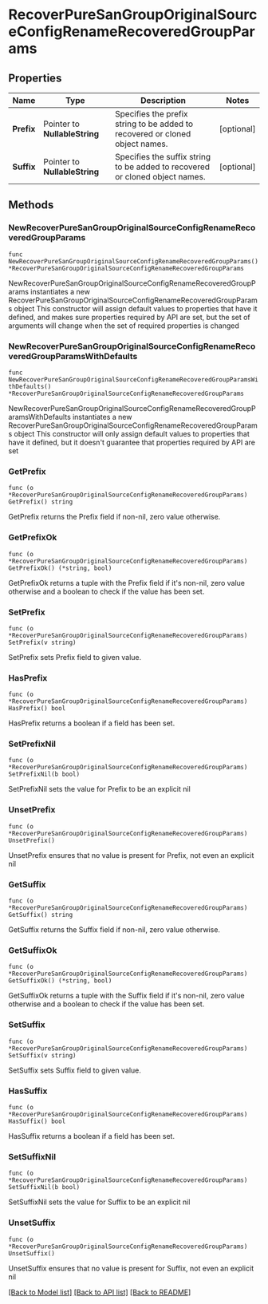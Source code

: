 # RecoverPureSanGroupOriginalSourceConfigRenameRecoveredGroupParams

## Properties

Name | Type | Description | Notes
------------ | ------------- | ------------- | -------------
**Prefix** | Pointer to **NullableString** | Specifies the prefix string to be added to recovered or cloned object names. | [optional] 
**Suffix** | Pointer to **NullableString** | Specifies the suffix string to be added to recovered or cloned object names. | [optional] 

## Methods

### NewRecoverPureSanGroupOriginalSourceConfigRenameRecoveredGroupParams

`func NewRecoverPureSanGroupOriginalSourceConfigRenameRecoveredGroupParams() *RecoverPureSanGroupOriginalSourceConfigRenameRecoveredGroupParams`

NewRecoverPureSanGroupOriginalSourceConfigRenameRecoveredGroupParams instantiates a new RecoverPureSanGroupOriginalSourceConfigRenameRecoveredGroupParams object
This constructor will assign default values to properties that have it defined,
and makes sure properties required by API are set, but the set of arguments
will change when the set of required properties is changed

### NewRecoverPureSanGroupOriginalSourceConfigRenameRecoveredGroupParamsWithDefaults

`func NewRecoverPureSanGroupOriginalSourceConfigRenameRecoveredGroupParamsWithDefaults() *RecoverPureSanGroupOriginalSourceConfigRenameRecoveredGroupParams`

NewRecoverPureSanGroupOriginalSourceConfigRenameRecoveredGroupParamsWithDefaults instantiates a new RecoverPureSanGroupOriginalSourceConfigRenameRecoveredGroupParams object
This constructor will only assign default values to properties that have it defined,
but it doesn't guarantee that properties required by API are set

### GetPrefix

`func (o *RecoverPureSanGroupOriginalSourceConfigRenameRecoveredGroupParams) GetPrefix() string`

GetPrefix returns the Prefix field if non-nil, zero value otherwise.

### GetPrefixOk

`func (o *RecoverPureSanGroupOriginalSourceConfigRenameRecoveredGroupParams) GetPrefixOk() (*string, bool)`

GetPrefixOk returns a tuple with the Prefix field if it's non-nil, zero value otherwise
and a boolean to check if the value has been set.

### SetPrefix

`func (o *RecoverPureSanGroupOriginalSourceConfigRenameRecoveredGroupParams) SetPrefix(v string)`

SetPrefix sets Prefix field to given value.

### HasPrefix

`func (o *RecoverPureSanGroupOriginalSourceConfigRenameRecoveredGroupParams) HasPrefix() bool`

HasPrefix returns a boolean if a field has been set.

### SetPrefixNil

`func (o *RecoverPureSanGroupOriginalSourceConfigRenameRecoveredGroupParams) SetPrefixNil(b bool)`

 SetPrefixNil sets the value for Prefix to be an explicit nil

### UnsetPrefix
`func (o *RecoverPureSanGroupOriginalSourceConfigRenameRecoveredGroupParams) UnsetPrefix()`

UnsetPrefix ensures that no value is present for Prefix, not even an explicit nil
### GetSuffix

`func (o *RecoverPureSanGroupOriginalSourceConfigRenameRecoveredGroupParams) GetSuffix() string`

GetSuffix returns the Suffix field if non-nil, zero value otherwise.

### GetSuffixOk

`func (o *RecoverPureSanGroupOriginalSourceConfigRenameRecoveredGroupParams) GetSuffixOk() (*string, bool)`

GetSuffixOk returns a tuple with the Suffix field if it's non-nil, zero value otherwise
and a boolean to check if the value has been set.

### SetSuffix

`func (o *RecoverPureSanGroupOriginalSourceConfigRenameRecoveredGroupParams) SetSuffix(v string)`

SetSuffix sets Suffix field to given value.

### HasSuffix

`func (o *RecoverPureSanGroupOriginalSourceConfigRenameRecoveredGroupParams) HasSuffix() bool`

HasSuffix returns a boolean if a field has been set.

### SetSuffixNil

`func (o *RecoverPureSanGroupOriginalSourceConfigRenameRecoveredGroupParams) SetSuffixNil(b bool)`

 SetSuffixNil sets the value for Suffix to be an explicit nil

### UnsetSuffix
`func (o *RecoverPureSanGroupOriginalSourceConfigRenameRecoveredGroupParams) UnsetSuffix()`

UnsetSuffix ensures that no value is present for Suffix, not even an explicit nil

[[Back to Model list]](../README.md#documentation-for-models) [[Back to API list]](../README.md#documentation-for-api-endpoints) [[Back to README]](../README.md)



